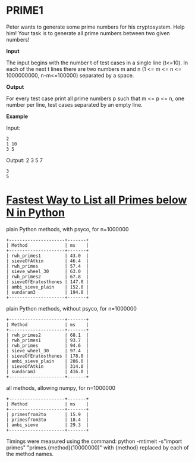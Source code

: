 PRIME1
====================

Peter wants to generate some prime numbers for his cryptosystem. Help him! 
Your task is to generate all prime numbers between two given numbers!

**Input**

The input begins with the number t of test cases in a single line (t<=10). 
In each of the next t lines there are two numbers m and n 
(1 <= m <= n <= 1000000000, n-m<=100000) separated by a space.

**Output**

For every test case print all prime numbers p such that m <= p <= n, 
one number per line, test cases separated by an empty line.

**Example**

Input:

	2
	1 10
	3 5

Output:
	2
	3
	5
	7

	3
	5


[Fastest Way to List all Primes below N in Python](http://stackoverflow.com/questions/2068372/fastest-way-to-list-all-primes-below-n-in-python)
====================

plain Python methods, with psyco, for n=1000000

	+---------------------+-------+
	| Method              | ms    |
	+---------------------+-------+
	| rwh_primes1         | 43.0  |
	| sieveOfAtkin        | 46.4  |
	| rwh_primes          | 57.4  |
	| sieve_wheel_30      | 63.0  |
	| rwh_primes2         | 67.8  |    
	| sieveOfEratosthenes | 147.0 |
	| ambi_sieve_plain    | 152.0 |
	| sundaram3           | 194.0 |
	+---------------------+-------+

plain Python methods, without psyco, for n=1000000

	+---------------------+-------+
	| Method              | ms    |
	+---------------------+-------+
	| rwh_primes2         | 68.1  |
	| rwh_primes1         | 93.7  |
	| rwh_primes          | 94.6  |
	| sieve_wheel_30      | 97.4  |
	| sieveOfEratosthenes | 178.0 |
	| ambi_sieve_plain    | 286.0 |
	| sieveOfAtkin        | 314.0 |
	| sundaram3           | 416.0 |
	+---------------------+-------+

all methods, allowing numpy, for n=1000000

	+---------------------+-------+
	| Method              | ms    |
	+---------------------+-------+
	| primesfrom2to       | 15.9  |
	| primesfrom3to       | 18.4  |
	| ambi_sieve          | 29.3  |
	+---------------------+-------+

Timings were measured using the command:
python -mtimeit -s"import primes" "primes.{method}(10000000)"
with {method} replaced by each of the method names.
